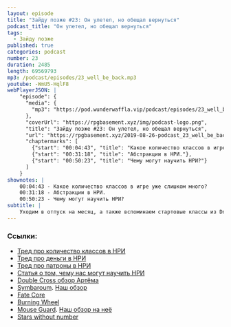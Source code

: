 ```yaml
---
layout: episode
title: "Зайду позже #23: Он улетел, но обещал вернуться"
podcast_title: "Он улетел, но обещал вернуться"
tags:
  - Зайду позже
published: true
categories: podcast
number: 23
duration: 2485
length: 69569793
mp3: /podcast/episodes/23_well_be_back.mp3
youtube: -WmU5-HqlF8
webPlayerJSON: |
    "episode": {
      "media": {
        "mp3": "https://pod.wunderwaffla.vip/podcast/episodes/23_well_be_back.mp3"
      },
      "coverUrl": "https://rpgbasement.xyz/img/podcast-logo.png",
      "title": "Зайду позже #23: Он улетел, но обещал вернуться",
      "url": "https://rpgbasement.xyz/2019-08-26-podcast_23_well_be_back/",
      "chaptermarks": [
        {"start": "00:04:43", "title": "Какое количество классов в игре уже слишком много?"},
        {"start": "00:31:18", "title": "Абстракции в НРИ."},
        {"start": "00:50:23", "title": "Чему могут научить НРИ?"}
      ]
    }
shownotes: |
    00:04:43 - Какое количество классов в игре уже слишком много?  
    00:31:18 - Абстракции в НРИ.  
    00:50:23 - Чему могут научить НРИ?  
subtitle: |
    Уходим в отпуск на месяц, а также вспоминаем стартовые классы из DnD и не считаем патроны c деньгами для правого дела   
---
```


### Ссылки:  
- [Тред про количество классов в НРИ](https://www.reddit.com/r/rpg/comments/cflyfu/in_classbased_rpg_systems_how_many_classes_is_too/)  
- [Тред про деньги в НРИ](https://www.reddit.com/r/RPGdesign/comments/ccnhha/how_do_you_abstract_money/)  
- [Тред про патроны в НРИ](https://www.reddit.com/r/RPGdesign/comments/ccq0f3/how_i_abstract_ammo/)  
- [Статья о том, чему нас могут научить НРИ](https://mindweaverpg.wordpress.com/2019/08/16/why-play-rpgs/)  
- [Double Cross обзор Артёма](https://imaginaria.ru/p/double-cross.html)  
- [Symbaroum](https://www.modiphius.net/products/symbaroum-core-book-print-and-pdf). [Наш обзор](https://rpgbasement.xyz/2019-02-03-symbaroum/)  
- [Fate Core](http://www.evilhat.com/home/fate-core/)  
- [Burning Wheel](https://www.burningwheel.com/)  
- [Mouse Guard](http://www.mouseguard.net/book/role-playing-game/). [Наш обзор на неё](https://rpgbasement.xyz/2019-07-09-mouse_guard/)  
- [Stars without number](https://www.drivethrurpg.com/product/226996/Stars-Without-Number-Revised-Edition)  
